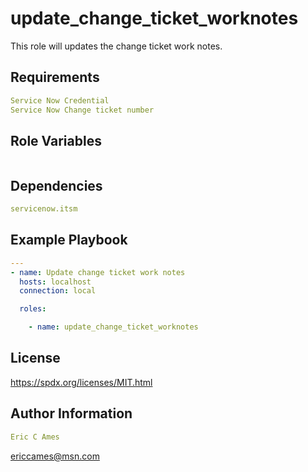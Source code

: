 update_change_ticket_worknotes
=========

This role will updates the change ticket work notes.

Requirements
------------
```yaml
Service Now Credential
Service Now Change ticket number
```
Role Variables
--------------
```yaml
```
Dependencies
------------
```yaml
servicenow.itsm
```
Example Playbook
----------------
```yaml
---
- name: Update change ticket work notes
  hosts: localhost
  connection: local

  roles:

    - name: update_change_ticket_worknotes
```
License
-------

https://spdx.org/licenses/MIT.html

Author Information
------------------
```yaml
Eric C Ames
```
ericcames@msn.com
